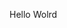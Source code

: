 Hello Wolrd












































































































































































































































































































































































































































































































































































































































































































































































































































































































































































































































































































































































































































































































































































































































































































































































































































































